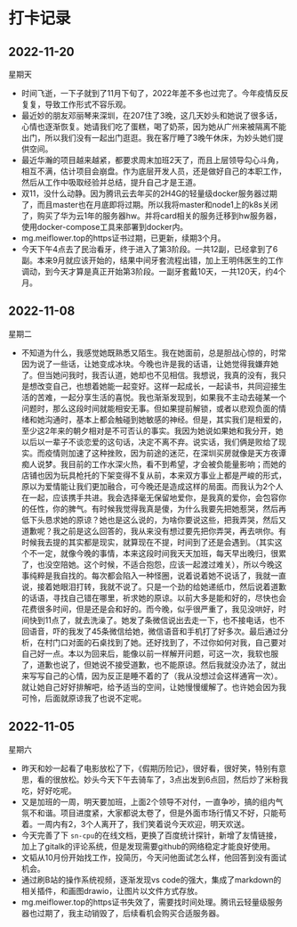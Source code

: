 # 打卡记录

## 2022-11-20

星期天

* 时间飞逝，一下子就到了11月下旬了，2022年差不多也过完了。今年疫情反反复复，导致工作形式不容乐观。
* 最近妙的朋友邓丽琴来深圳，在207住了3晚，这几天妙头和她说了很多话，心情也逐渐恢复。她请我们吃了蛋糕，喝了奶茶，因为她从广州来被隔离不能出门，所以我们没有一起出门逛逛。我在客厅睡了3晚午休床，为妙头她们提供空间。
* 最近华瀚的项目越来越紧，都要求周末加班2天了，而且上层领导勾心斗角，相互不满，估计项目会崩盘。作为底层开发人员，还是做好自己的本职工作，然后从工作中吸取经验并总结，提升自己才是王道。
* 双11，没什么动静。因为腾讯云去年买的2H4G的轻量级docker服务器过期了，而且master也在月底即将过期。所以我将master和node1上的k8s关闭了，购买了华为云1年的服务器hw。并将card相关的服务迁移到hw服务器，使用docker-compose工具来部署到docker内。
* mg.meiflower.top的https证书过期，已更新，续期3个月。
* 今天下午4点去了民治看牙，终于进入了第3阶段。一共12副，已经拿到了6副。本来9月就应该开始的，结果中间牙套流程出错，加上王明伟医生的工作调动，到今天才算是真正开始第3阶段。一副牙套戴10天，一共120天，约4个月。

## 2022-11-08

星期二

* 不知道为什么，我感觉她既熟悉又陌生。我在她面前，总是胆战心惊的，时常因为说了一些话，让她变成冰块。今晚也许是我的话语，让她觉得我嫌弃她了。但当她问我时，我否认道，她却也不见相信。我想说，我真的没有，我只是想改变自己，也想着她能一起变好。这样一起成长，一起读书，共同迎接生活的苦难，一起分享生活的喜悦。我也渐渐发现到，如果我不主动去碰某一个问题时，那么这段时间就能相安无事。但如果提前解锁，或者以悲观负面的情绪和她沟通时，基本上都会触碰到她敏感的神经。但是，其实我们是相爱的，至少这2年来的朝夕相对是不可否认的事实。我因为她说如果她和我分开，她以后以一辈子不谈恋爱的这句话，决定不离不弃。说实话，我们俩是败给了现实。而疫情则加速了这种挫败，因为前途的迷茫，在深圳买房就像是天方夜谭痴人说梦。我目前的工作水深火热，看不到希望，才会被负能量影响；而她的店铺也因为玩具枪托的下架变得不复从前，本来双方事业上都是严峻的形式，原以为爱情能让我们更加融合，可今晚还是造成这样的局面。而我认为2个人在一起，应该携手共进。我会选择毫无保留地爱你，是我真的爱你，会包容你的任性，你的脾气。有时候我觉得我真是傻，为什么我要先把她惹哭，然后再低下头恳求她的原谅？她也是这么说的，为啥你要说这些，把我弄哭，然后又道歉呢？我之前是这么回答的，我从来没有想过要先把你弄哭，再去哄你。有时候我去提的其实都是现实，就算现在不提，时间到了还是会遇到。（其实这个不一定，就像今晚的事情，本来这段时间我天天加班，每天早出晚归，很累了，也没空陪她。这个时候，不适合抱怨，应该一起渡过难关），所以今晚这事纯粹是我自找的。每次都会陷入一种怪圈，说着说着她不说话了，我就一直说，接着她眼泪打转，我就不说了。只是一个劲的给她递纸巾，然后说着道歉的话语，寻找自己错在哪里，祈求她的原谅。以前大多是能和好的，尽快也会花费很多时间，但是还是会和好的。而今晚，似乎很严重了，我见没哄好，时间快到11点了，就去洗澡了。她发了条微信说出去走一下，也不接电话，也不回语音，吓的我发了45条微信给她，微信语音和手机打了好多次。最后通过分析，在村门口对面的石桌找到了她。还好找到了，不过你如何对我，自己要对自己好一点。本以为回来后，能像以前一样解开问题，可这一次，我软也服了，道歉也说了，但她说不接受道歉，也不能原谅。然后我就没办法了，就出来写写自己的心情，因为反正是睡不着的了（我从没想过会这样通宵一次）。就让她自己好好排解吧，给予适当的空间，让她慢慢缓解了。也许她会因为我可怜，后面就原谅我了也说不定呢。

## 2022-11-05

星期六

* 昨天和妙一起看了电影放松了下，《假期历险记》，很好看，很好笑，特别有意思，看的很放松。妙头今天下午去骑车了，3点出发到6点回，然后炒了米粉我吃，好好吃呢。
* 又是加班的一周，明天要加班，上面2个领导不对付，一直争吵，搞的组内气氛不和谐。项目进度紧，大家都说太卷了，但是外面市场行情又不好，只能苟着。一周内有2，3个人离开了，我们笑着说今天欢迎，明天欢送。
* 今天完善了下 `sn-cpu`的在线文档，更换了百度统计探针，新增了友情链接，加上了gitalk的评论系统，但是发现需要github的网络稳定才能良好使用。
* 文韬从10月份开始找工作，投简历，今天问他面试怎么样，他回答到没有面试机会。
* 通过刷B站的操作系统视频，逐渐发现vs code的强大，集成了markdown的相关插件，和画图drawio，让图片以文件方式存放。
* mg.meiflower.top的https证书失效了，需要找时间处理。腾讯云轻量级服务器也过期了，我主动销毁了，后续看机会购买合适服务器。
